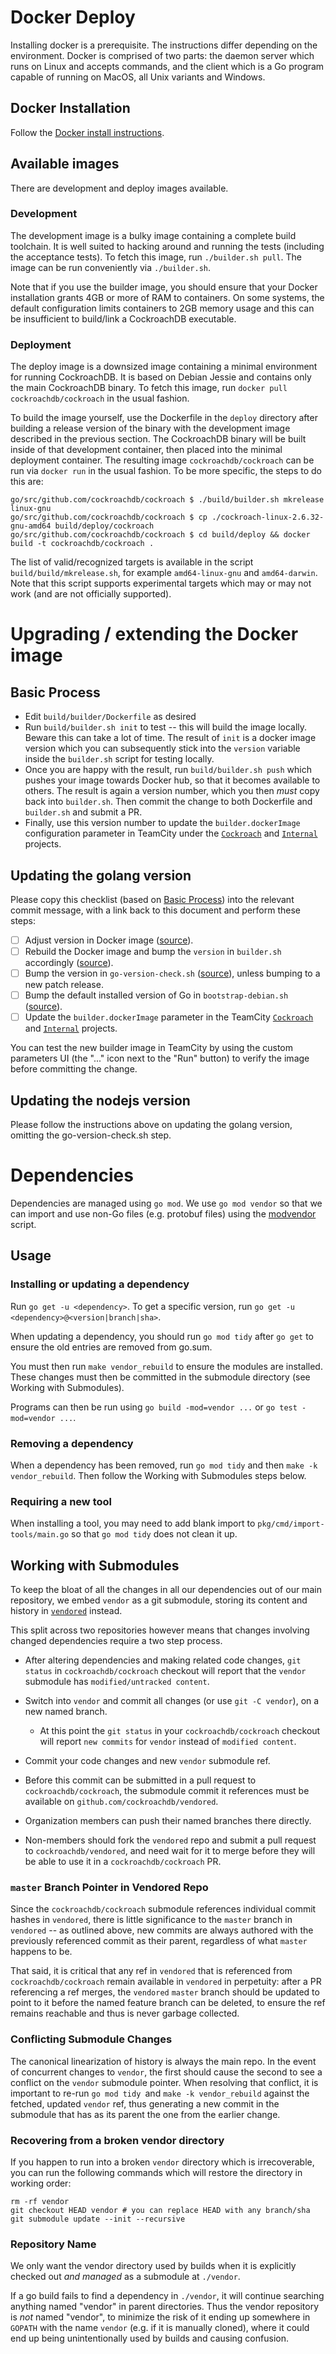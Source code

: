 # Docker Deploy

Installing docker is a prerequisite. The instructions differ depending on the
environment. Docker is comprised of two parts: the daemon server which runs on
Linux and accepts commands, and the client which is a Go program capable of
running on MacOS, all Unix variants and Windows.

## Docker Installation

Follow the [Docker install
instructions](https://docs.docker.com/engine/installation/).

## Available images

There are development and deploy images available.

### Development

The development image is a bulky image containing a complete build toolchain.
It is well suited to hacking around and running the tests (including the
acceptance tests). To fetch this image, run `./builder.sh pull`. The image can
be run conveniently via `./builder.sh`.

Note that if you use the builder image, you should ensure that your
Docker installation grants 4GB or more of RAM to containers. On some
systems, the default configuration limits containers to 2GB memory
usage and this can be insufficient to build/link a CockroachDB
executable.

### Deployment

The deploy image is a downsized image containing a minimal environment for
running CockroachDB. It is based on Debian Jessie and contains only the main
CockroachDB binary. To fetch this image, run `docker pull
cockroachdb/cockroach` in the usual fashion.

To build the image yourself, use the Dockerfile in the `deploy` directory after
building a release version of the binary with the development image described in
the previous section. The CockroachDB binary will be built inside of that
development container, then placed into the minimal deployment container. The
resulting image `cockroachdb/cockroach` can be run via `docker run` in the
usual fashion. To be more specific, the steps to do this are:

```
go/src/github.com/cockroachdb/cockroach $ ./build/builder.sh mkrelease linux-gnu
go/src/github.com/cockroachdb/cockroach $ cp ./cockroach-linux-2.6.32-gnu-amd64 build/deploy/cockroach
go/src/github.com/cockroachdb/cockroach $ cd build/deploy && docker build -t cockroachdb/cockroach .
```

The list of valid/recognized targets is available in the script
`build/build/mkrelease.sh`, for example `amd64-linux-gnu` and
`amd64-darwin`. Note that this script supports experimental targets
which may or may not work (and are not officially supported).

# Upgrading / extending the Docker image

## Basic Process

- Edit `build/builder/Dockerfile` as desired
- Run `build/builder.sh init` to test -- this will build the image locally. Beware this can take a lot of time. The result of `init` is a docker image version which you can subsequently stick into the `version` variable inside the `builder.sh` script for testing locally.
- Once you are happy with the result, run `build/builder.sh push` which pushes your image towards Docker hub, so that it becomes available to others. The result is again a version number, which you then *must* copy back into `builder.sh`. Then commit the change to both Dockerfile and `builder.sh` and submit a PR.
- Finally, use this version number to update the `builder.dockerImage` configuration parameter in TeamCity under the [`Cockroach`](https://teamcity.cockroachdb.com/admin/editProject.html?projectId=Cockroach&tab=projectParams) and [`Internal`](https://teamcity.cockroachdb.com/admin/editProject.html?projectId=Internal&tab=projectParams) projects.

## Updating the golang version

Please copy this checklist (based on [Basic Process](#basic-process)) into the relevant commit message, with a link
back to this document and perform these steps:

* [ ] Adjust version in Docker image ([source](./builder/Dockerfile#L199-L200)).
* [ ] Rebuild the Docker image and bump the `version` in `builder.sh` accordingly ([source](./builder.sh#L6)).
* [ ] Bump the version in `go-version-check.sh` ([source](./go-version-check.sh)), unless bumping to a new patch release.
* [ ] Bump the default installed version of Go in `bootstrap-debian.sh` ([source](./bootstrap/bootstrap-debian.sh#L40-42)).
* [ ] Update the `builder.dockerImage` parameter in the TeamCity [`Cockroach`](https://teamcity.cockroachdb.com/admin/editProject.html?projectId=Cockroach&tab=projectParams) and [`Internal`](https://teamcity.cockroachdb.com/admin/editProject.html?projectId=Internal&tab=projectParams) projects.

You can test the new builder image in TeamCity by using the custom parameters
UI (the "..." icon next to the "Run" button) to verify the image before
committing the change.

## Updating the nodejs version

Please follow the instructions above on updating the golang version, omitting the go-version-check.sh step.

#  Dependencies

Dependencies are managed using `go mod`. We use `go mod vendor` so that we can import and use non-Go files (e.g. protobuf files) using the [modvendor](https://github.com/goware/modvendor) script.

## Usage

### Installing or updating a dependency

Run `go get -u <dependency>`. To get a specific version, run `go get -u <dependency>@<version|branch|sha>`.

When updating a dependency, you should run `go mod tidy` after `go get` to ensure the old entries
are removed from go.sum.

You must then run `make vendor_rebuild` to ensure the modules are installed. These changes must
then be committed in the submodule directory (see Working with Submodules).

Programs can then be run using `go build -mod=vendor ...` or `go test -mod=vendor ...`.

### Removing a dependency

When a dependency has been removed, run `go mod tidy` and then `make -k vendor_rebuild`. Then follow
the Working with Submodules steps below.

### Requiring a new tool

When installing a tool, you may need to add blank import to `pkg/cmd/import-tools/main.go` so that
`go mod tidy` does not clean it up.


## Working with Submodules

To keep the bloat of all the changes in all our dependencies out of our main
repository, we embed `vendor` as a git submodule, storing its content and
history in [`vendored`](https://github.com/cockroachdb/vendored) instead.

This split across two repositories however means that changes involving
changed dependencies require a two step process.

- After altering dependencies and making related code
changes, `git status` in `cockroachdb/cockroach` checkout will report that the
`vendor` submodule has `modified/untracked content`.

- Switch into `vendor` and commit all changes (or use `git -C vendor`), on a
new named branch.

   + At this point the `git status` in your `cockroachdb/cockroach` checkout
will report `new commits` for `vendor` instead of `modified content`.

- Commit your code changes and new `vendor` submodule ref.

- Before this commit can be submitted in a pull request to
`cockroachdb/cockroach`, the submodule commit it references must be available
on `github.com/cockroachdb/vendored`.

* Organization members can push their named branches there directly.

* Non-members should fork the `vendored` repo and submit a pull request to
`cockroachdb/vendored`, and need wait for it to merge before they will be able
to use it in a `cockroachdb/cockroach` PR.

### `master` Branch Pointer in Vendored Repo

Since the `cockroachdb/cockroach` submodule references individual commit
hashes in `vendored`, there is little significance to the `master` branch in
`vendored` -- as outlined above, new commits are always authored with the
previously referenced commit as their parent, regardless of what `master`
happens to be.

That said, it is critical that any ref in `vendored` that is referenced from
`cockroachdb/cockroach` remain available in `vendored` in perpetuity: after a
PR referencing a ref merges, the `vendored` `master` branch should be updated
to point to it before the named feature branch can be deleted, to ensure the
ref remains reachable and thus is never garbage collected.

### Conflicting Submodule Changes

The canonical linearization of history is always the main repo. In the event
of concurrent changes to `vendor`, the first should cause the second to see a
conflict on the `vendor` submodule pointer. When resolving that conflict, it
is important to re-run `go mod tidy `and `make -k vendor_rebuild`
against the fetched, updated `vendor` ref, thus generating a new commit in
the submodule that has as its parent the one from the earlier change.

### Recovering from a broken vendor directory

If you happen to run into a broken `vendor` directory which is irrecoverable,
you can run the following commands which will restore the directory in
working order:

```
rm -rf vendor
git checkout HEAD vendor # you can replace HEAD with any branch/sha
git submodule update --init --recursive
```

### Repository Name

We only want the vendor directory used by builds when it is explicitly checked
out *and managed* as a submodule at `./vendor`.

If a go build fails to find a dependency in `./vendor`, it will continue
searching anything named "vendor" in parent directories. Thus the vendor
repository is _not_ named "vendor", to minimize the risk of it ending up
somewhere in `GOPATH` with the name `vendor` (e.g. if it is manually cloned),
where it could end up being unintentionally used by builds and causing
confusion.
